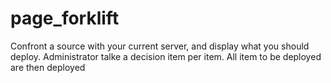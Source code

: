 # page_forklift
Confront a source with your current server, and display what you should deploy. Administrator talke a decision item per item. All item to be deployed are then deployed
